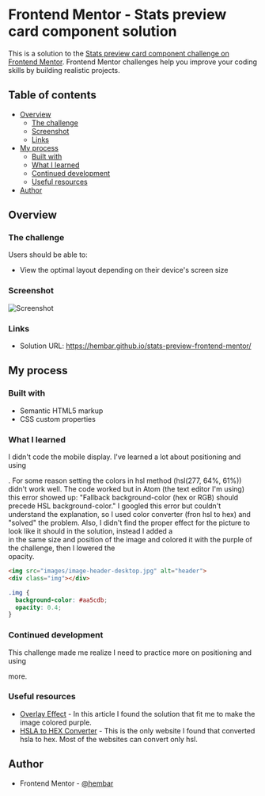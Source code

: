 # Frontend Mentor - Stats preview card component solution

This is a solution to the [Stats preview card component challenge on Frontend Mentor](https://www.frontendmentor.io/challenges/stats-preview-card-component-8JqbgoU62). Frontend Mentor challenges help you improve your coding skills by building realistic projects.

## Table of contents

- [Overview](#overview)
  - [The challenge](#the-challenge)
  - [Screenshot](#screenshot)
  - [Links](#links)
- [My process](#my-process)
  - [Built with](#built-with)
  - [What I learned](#what-i-learned)
  - [Continued development](#continued-development)
  - [Useful resources](#useful-resources)
- [Author](#author)

## Overview

### The challenge

Users should be able to:

- View the optimal layout depending on their device's screen size

### Screenshot

![Screenshot](images/screenshot.jpg)

### Links

- Solution URL: https://hembar.github.io/stats-preview-frontend-mentor/

## My process

### Built with

- Semantic HTML5 markup
- CSS custom properties

### What I learned

I didn't code the mobile display.
I've learned a lot about positioning and using <div>.
For some reason setting the colors in hsl method (hsl(277, 64%, 61%)) didn't work well.
The code worked but in Atom (the text editor I'm using) this error showed up:
"Fallback background-color (hex or RGB) should precede HSL background-color."
I googled this error but couldn't understand the explanation, so I used color converter (fron hsl to hex)
and "solved" the problem.
Also, I didn't find the proper effect for the picture to look like it should in the solution,
instead I added a <div> in the same size and position of the image and colored it with the purple of the challenge, then I lowered the <div> opacity.

```html
<img src="images/image-header-desktop.jpg" alt="header">
<div class="img"></div>
```
```css
.img {
  background-color: #aa5cdb;
  opacity: 0.4;
}
```

### Continued development

This challenge made me realize I need to practice more on positioning and using <div> more.

### Useful resources

- [Overlay Effect](https://dev.to/ellen_dev/two-ways-to-achieve-an-image-colour-overlay-with-css-eio) -
In this article I found the solution that fit me to make the image colored purple.
- [HSLA to HEX Converter](http://standardista.com/webkit/ch7/hsla.html) - This is the only website I found that converted hsla to hex. Most of the websites can convert only hsl.

## Author

- Frontend Mentor - [@hembar](hhttps://www.frontendmentor.io/profile/hembars)
